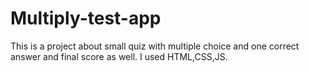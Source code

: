 # Multiply-test-app
This is a project about small quiz with multiple choice and one correct answer and final score as well. I used HTML,CSS,JS.
